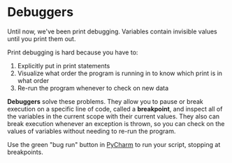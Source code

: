 # Debuggers

Until now, we've been print debugging.
Variables contain invisible values until you print them out.

Print debugging is hard because you have to:

1. Explicitly put in print statements
1. Visualize what order the program is running in to know which print is in what order
1. Re-run the program whenever to check on new data

**Debuggers** solve these problems.
They allow you to pause or break execution on a specific line of code, called a **breakpoint**, and inspect all of the variables in the current scope with their current values.
They also can break execution whenever an exception is thrown, so you can check on the values of variables without needing to re-run the program.

Use the green "bug run" button in [PyCharm](/notes/pycharm.md) to run your script, stopping at breakpoints.
